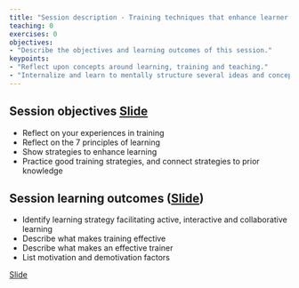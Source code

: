 ```yaml
---
title: "Session description - Training techniques that enhance learner participation and engagement"
teaching: 0
exercises: 0
objectives:
- "Describe the objectives and learning outcomes of this session."
keypoints:
- "Reflect upon concepts around learning, training and teaching."
- "Internalize and learn to mentally structure several ideas and concepts related to learning, training and teaching."
---
```


## Session objectives [Slide](https://hackmd.io/@X6W3UQEtR7m_0hsM2RbwzA/HkCxB5p1P#/2)
- Reflect on your experiences in training
- Reflect on the 7 principles of learning
- Show strategies to enhance learning
- Practice good training strategies, and connect strategies to prior knowledge





## Session learning outcomes      ([Slide](https://hackmd.io/@X6W3UQEtR7m_0hsM2RbwzA/HkCxB5p1P#/3))
- Identify learning strategy facilitating active, interactive and collaborative learning
- Describe what makes training effective
- Describe what makes an effective trainer
- List motivation and demotivation factors

[Slide](https://hackmd.io/@X6W3UQEtR7m_0hsM2RbwzA/HkCxB5p1P#/3)
